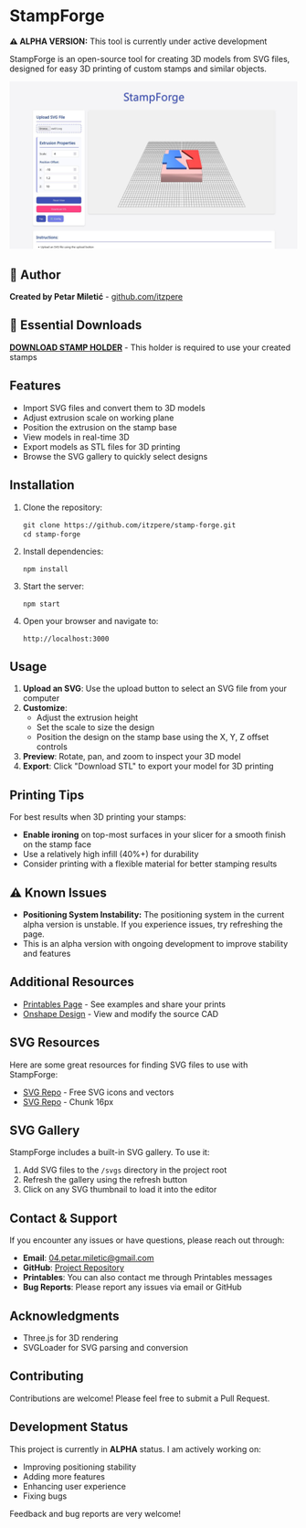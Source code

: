 # StampForge 

**⚠️ ALPHA VERSION:** This tool is currently under active development

StampForge is an open-source tool for creating 3D models from SVG files, designed for easy 3D printing of custom stamps and similar objects.

![StampForge Screenshot](stampForge.jpg)

## 👤 Author

**Created by Petar Miletić** - [github.com/itzpere](https://github.com/itzpere)

## 🔴 Essential Downloads

**[DOWNLOAD STAMP HOLDER](https://www.printables.com/model/1285748-stampforge-customizable-svg-to-stamp)** - This holder is required to use your created stamps

## Features

- Import SVG files and convert them to 3D models
- Adjust extrusion scale on working plane
- Position the extrusion on the stamp base
- View models in real-time 3D
- Export models as STL files for 3D printing
- Browse the SVG gallery to quickly select designs

## Installation

1. Clone the repository:
   ```
   git clone https://github.com/itzpere/stamp-forge.git
   cd stamp-forge
   ```

2. Install dependencies:
   ```
   npm install
   ```

3. Start the server:
   ```
   npm start
   ```

4. Open your browser and navigate to:
   ```
   http://localhost:3000
   ```

## Usage

1. **Upload an SVG**: Use the upload button to select an SVG file from your computer
2. **Customize**: 
   - Adjust the extrusion height
   - Set the scale to size the design
   - Position the design on the stamp base using the X, Y, Z offset controls
3. **Preview**: Rotate, pan, and zoom to inspect your 3D model
4. **Export**: Click "Download STL" to export your model for 3D printing

## Printing Tips

For best results when 3D printing your stamps:

- **Enable ironing** on top-most surfaces in your slicer for a smooth finish on the stamp face
- Use a relatively high infill (40%+) for durability
- Consider printing with a flexible material for better stamping results

## ⚠️ Known Issues

- **Positioning System Instability:** The positioning system in the current alpha version is unstable. If you experience issues, try refreshing the page.
- This is an alpha version with ongoing development to improve stability and features

## Additional Resources

- [Printables Page](https://www.printables.com/model/1285748-stampforge-customizable-svg-to-stamp) - See examples and share your prints
- [Onshape Design](https://cad.onshape.com/documents/b8df565e3ee5bf1496f24090/w/ae81aeeee47b9edd37d47bd6/e/7bbac46e537c734a00283271?renderMode=0&uiState=6817b59c4f958a65368d6c7d) - View and modify the source CAD

## SVG Resources

Here are some great resources for finding SVG files to use with StampForge:

- [SVG Repo](https://www.svgrepo.com/) - Free SVG icons and vectors
- [SVG Repo](https://www.svgrepo.com/collection/chunk-16px-thick-interface-icons/) - Chunk 16px

## SVG Gallery

StampForge includes a built-in SVG gallery. To use it:

1. Add SVG files to the `/svgs` directory in the project root
2. Refresh the gallery using the refresh button
3. Click on any SVG thumbnail to load it into the editor

## Contact & Support

If you encounter any issues or have questions, please reach out through:

- **Email**: [04.petar.miletic@gmail.com](mailto:04.petar.miletic@gmail.com)
- **GitHub**: [Project Repository](https://github.com/itzpere/stamp-forge)
- **Printables**: You can also contact me through Printables messages
- **Bug Reports**: Please report any issues via email or GitHub

## Acknowledgments

- Three.js for 3D rendering
- SVGLoader for SVG parsing and conversion

## Contributing

Contributions are welcome! Please feel free to submit a Pull Request.

## Development Status

This project is currently in **ALPHA** status. I am actively working on:

- Improving positioning stability
- Adding more features
- Enhancing user experience
- Fixing bugs

Feedback and bug reports are very welcome!
